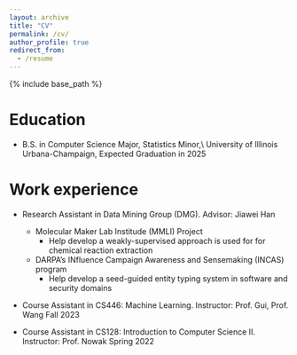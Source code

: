 ```yaml
---
layout: archive
title: "CV"
permalink: /cv/
author_profile: true
redirect_from:
  - /resume
---
```


{% include base_path %}

Education
======
* B.S. in Computer Science Major, Statistics Minor,\\
  University of Illinois Urbana-Champaign, Expected Graduation in 2025

Work experience
======
* Research Assistant in Data Mining Group (DMG). Advisor: Jiawei Han
  * Molecular Maker Lab Institude (MMLI) Project
    * Help develop a weakly-supervised approach is used for for chemical reaction extraction
  * DARPA’s INfluence Campaign Awareness and Sensemaking (INCAS) program
    * Help develop a seed-guided entity typing system in software and security domains

* Course Assistant in CS446: Machine Learning. Instructor: Prof. Gui, Prof. Wang           Fall 2023

* Course Assistant in CS128: Introduction to Computer Science II. Instructor: Prof. Nowak   Spring 2022
